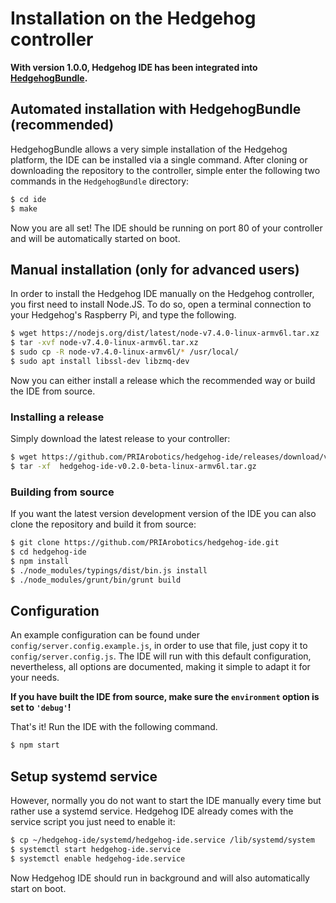 # Installation on the Hedgehog controller
**With version 1.0.0, Hedgehog IDE has been integrated into [HedgehogBundle](https://github.com/PRIArobotics/HedgehogBundle).**

## Automated installation with HedgehogBundle (recommended)
HedgehogBundle allows a very simple installation of the Hedgehog platform, the IDE can be installed via a single command.
After cloning or downloading the repository to the controller, simple enter the following two commands in the `HedgehogBundle` directory:

```bash
$ cd ide
$ make
```

Now you are all set! The IDE should be running on port 80 of your controller and will be automatically started on boot.


## Manual installation (only for advanced users)
In order to install the Hedgehog IDE manually on the Hedgehog controller, you first need to install Node.JS.
To do so, open a terminal connection to your Hedgehog's Raspberry Pi, and type the following.
```bash
$ wget https://nodejs.org/dist/latest/node-v7.4.0-linux-armv6l.tar.xz
$ tar -xvf node-v7.4.0-linux-armv6l.tar.xz
$ sudo cp -R node-v7.4.0-linux-armv6l/* /usr/local/
$ sudo apt install libssl-dev libzmq-dev
```
Now you can either install a release which the recommended way or build the IDE from source.

### Installing a release
Simply download the latest release to your controller:
```bash
$ wget https://github.com/PRIArobotics/hedgehog-ide/releases/download/v0.2-beta/hedgehog-ide-v0.2.0-beta-linux-armv6l.tar.gz
$ tar -xf  hedgehog-ide-v0.2.0-beta-linux-armv6l.tar.gz
```

### Building from source
If you want the latest version development version of the IDE you can also clone the repository and build it from source:
```bash
$ git clone https://github.com/PRIArobotics/hedgehog-ide.git 
$ cd hedgehog-ide
$ npm install
$ ./node_modules/typings/dist/bin.js install
$ ./node_modules/grunt/bin/grunt build
```

## Configuration
An example configuration can be found under `config/server.config.example.js`, in order to use that file, just copy it to `config/server.config.js`.
The IDE will run with this default configuration, nevertheless, all options are documented, making it simple to adapt it for your needs.

**If you have built the IDE from source, make sure the `environment` option is set to `'debug'`!**

That's it! Run the IDE with the following command.
```bash
$ npm start
```

## Setup systemd service
However, normally you do not want to start the IDE manually every time but rather use a systemd service.
Hedgehog IDE already comes with the service script you just need to enable it:
```bash
$ cp ~/hedgehog-ide/systemd/hedgehog-ide.service /lib/systemd/system
$ systemctl start hedgehog-ide.service
$ systemctl enable hedgehog-ide.service
```
Now Hedgehog IDE should run in background and will also automatically start on boot.
